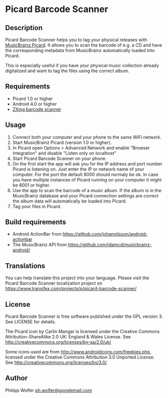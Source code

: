 Picard Barcode Scanner
======================

Description
-----------
Picard Barcode Scanner helps you to tag your physical releases with [MusicBrainz Picard](http://picard.musicbrainz.org/). It allows
you to scan the barcode of e.g. a CD and have the corresponding metadata from MusicBrainz
automatically loaded into Picard.

This is especially useful if you have your physical music collection already digitalized and want to
tag the files using the correct album.

Requirements
------------
 * Picard 1.0 or higher
 * Android 4.0 or higher
 * [ZXing barcode scanner](https://play.google.com/store/apps/details?id=com.google.zxing.client.android)

Usage
-----
 1. Connect both your computer and your phone to the same WiFi network.
 2. Start MusicBrainz Picard (version 1.0 or higher).
 3. In Picard open Options > Advanced Network and enable "Browser Integration" and disable "Listen only on localhost"
 4. Start Picard Barcode Scanner on your phone.
 5. On the first start the app will ask you for the IP address and port number Picard is listening
    on. Just enter the IP or network name of your computer. For the port the default 8000 should
	normaly be ok. In case you have multiple instances of Picard running on your computer it might
	be 8001 or higher.
 6. Use the app to scan the barcode of a music album. If the album is in the MusicBrainz database
    and your Picard connection settings are correct the album data will automatically be loaded
	into Picard.
 7. Tag your files in Picard.

Build requirements
------------------
 * Android ActionBar from https://github.com/johannilsson/android-actionbar
 * The MusicBrainz API from https://github.com/jdamcd/musicbrainz-android/

Translations
------------
You can help translate this project into your language. Please visit the Picard Barcode Scanner
localization project on https://www.transifex.com/projects/p/picard-barcode-scanner/

License
-------
Picard Barcode Scanner is free software published under the GPL version 3. See LICENSE for details.

The Picard icon by Carlin Mangar is licensed under the
Creative Commons Attribution-ShareAlike 2.0 UK: England & Wales License.
See http://creativecommons.org/licenses/by-sa/2.0/uk/

Some icons used are from http://www.androidicons.com/freebies.php, licensed under the
Creative Commons Attribution 3.0 Unported License.
See http://creativecommons.org/licenses/by/3.0/

Author
------
Philipp Wolfer <ph.wolfer@googlemail.com>
